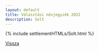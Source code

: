 ```yaml
---
layout: default
title: Választási névjegyzék 2022
description: Solt
---
```


{% include settlementHTMLs/Solt.html %}

[Vissza](../)